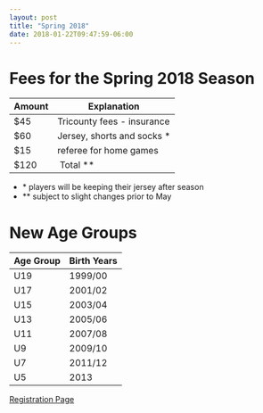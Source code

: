 ```yaml
---
layout: post
title: "Spring 2018"
date: 2018-01-22T09:47:59-06:00
---
```

# Fees for the Spring 2018 Season

Amount | Explanation 
-------|--------------------------
$45  | Tricounty fees - insurance 
$60  | Jersey, shorts and socks *
$15  | referee for home games
$120 | Total **

* \* players will be keeping their jersey after season 
* \*\* subject to slight changes prior to May 


# New Age Groups

Age Group | Birth Years
----------|------------
U19 | 1999/00
U17 | 2001/02
U15 | 2003/04
U13 | 2005/06
U11 | 2007/08
U9 | 2009/10
U7 | 2011/12
U5 | 2013

[Registration Page](http://redwatersoccer.ca/2017/10/18/registration.html)
